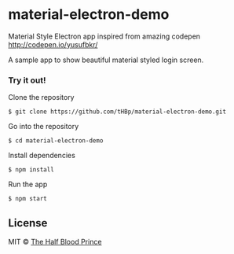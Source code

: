 # material-electron-demo
Material Style Electron app inspired from amazing codepen http://codepen.io/yusufbkr/

A sample app to show beautiful material styled login screen.

### Try it out!

Clone the repository
```
$ git clone https://github.com/tHBp/material-electron-demo.git
```
Go into the repository
```
$ cd material-electron-demo
```
Install dependencies
```
$ npm install
```
Run the app
```
$ npm start
```
## License

MIT © [The Half Blood Prince](mailto://thehalfbloodprince.github@gmail.com)
